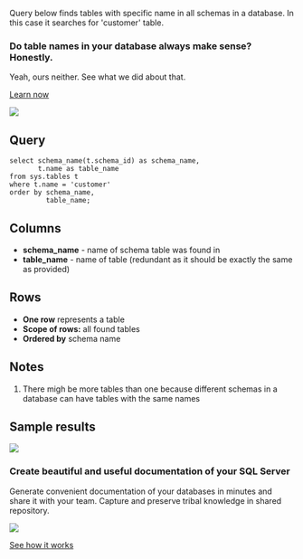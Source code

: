 Query below finds tables with specific name in all schemas in a database. In this case it searches for 'customer' table.

### Do table names in your database always make sense? Honestly.

Yeah, ours neither. See what we did about that.

[Learn now](https://dataedo.com/blog/confused-when-trying-to-work-with-databases?cta=kb-query-table-names)

[![](https://dataedo.com/asset/img/markdown/docs/test-article/edca6a29318bb7640068f5c69a5af4ba.png#center)](https://dataedo.com/blog/confused-when-trying-to-work-with-databases?cta=kb-query-table-names)

## Query

```
select schema_name(t.schema_id) as schema_name,
       t.name as table_name
from sys.tables t
where t.name = 'customer'
order by schema_name,
         table_name;
```

## Columns

-   **schema\_name** - name of schema table was found in
-   **table\_name** - name of table (redundant as it should be exactly the same as provided)

## Rows

-   **One row** represents a table
-   **Scope of rows:** all found tables
-   **Ordered by** schema name

## Notes

1.  There migh be more tables than one because different schemas in a database can have tables with the same names

## Sample results

![](https://dataedo.com/asset/img/kb/query/sql-server/find_tables_by_name.png)

### Create beautiful and useful documentation of your SQL Server

Generate convenient documentation of your databases in minutes and share it with your team. Capture and preserve tribal knowledge in shared repository.

[![](https://dataedo.com/asset/img/markdown/docs/test-article/30c11fa4b210f11740f56e85ca8bf9c6.gif)](https://demo.dataedo.com/)

[See how it works](https://demo.dataedo.com/)